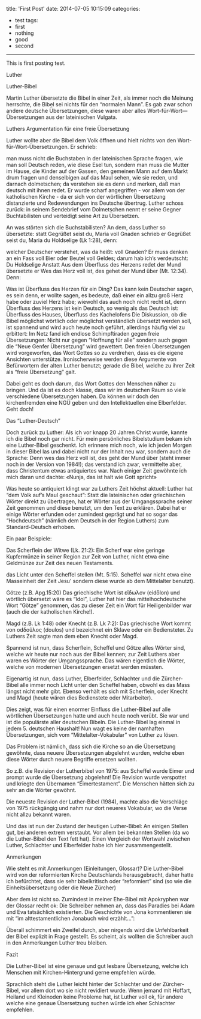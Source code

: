 title: 'First Post'
date: 2014-07-05 10:15:09
categories: 
- test
tags: 
- first
- nothing
- good
- second
---
This is first posting test.

Luther

Luther-Bibel

Martin Luther übersetzte die Bibel in einer Zeit, als immer noch die Meinung herrschte, die Bibel sei nichts für den “normalen Mann”. Es gab zwar schon andere deutsche Übersetzungen, diese waren aber alles Wort-für-Wort—Übersetzungen aus der lateinischen Vulgata.

<!-- more -->
Luthers Argumentation für eine freie Übersetzung

Luther wollte aber die Bibel dem Volk öffnen und hielt nichts von den Wort-für-Wort-Übersetzungen. Er schrieb:

man muss nicht die Buchstaben in der lateinischen Sprache fragen, wie man soll Deutsch reden, wie diese Esel tun, sondern man muss die Mutter im Hause, die Kinder auf der Gassen, den gemeinen Mann auf dem Markt drum fragen und denselbigen auf das Maul sehen, wie sie reden, und darnach dolmetschen; da verstehen sie es denn und merken, daß man deutsch mit ihnen redet.
Er wurde scharf angegriffen - vor allem von der katholischen Kirche - da er sich von der wörtlichen Übersetzung distanzierte und Redewendungen ins Deutsche übertrug. Luther schoss zurück: in seinem Sendebrief vom Dolmetschen nennt er seine Gegner Buchtabilisten und verteidigt seine Art zu Übersetzen.

An was störten sich die Buchstabilisten? An dem, dass Luther so übersetzte: statt Gegrüßet seist du, Maria voll Gnaden schrieb er Gegrüßet seist du, Maria du Holdselige (Lk 1:28), denn:

welcher Deutscher verstehet, was da heißt: voll Gnaden? Er muss denken an ein Fass voll Bier oder Beutel voll Geldes; darum hab ich’s verdeutscht: Du Holdselige
Anstatt Aus dem Überfluss des Herzens redet der Mund übersetzte er Wes das Herz voll ist, des gehet der Mund über (Mt. 12:34). Denn:

Was ist Überfluss des Herzen für ein Ding? Das kann kein Deutscher sagen, es sein denn, er wollte sagen, es bedeute, daß einer ein allzu groß Herz habe oder zuviel Herz habe; wiewohl das auch noch nicht recht ist, denn Überfluss des Herzens ist kein Deutsch, so wenig als das Deutsch ist: Überfluss des Hauses, Überfluss des Kachelofens
Die Diskussion, ob die Bibel möglichst wörtlich oder möglichst verständlich übersetzt werden soll, ist spannend und wird auch heute noch geführt, allerdings häufig viel zu erbittert: Im Netz fand ich endlose Schimpftiraden gegen freie Übersetzungen: Nicht nur gegen “Hoffnung für alle” sondern auch gegen die “Neue Genfer Übersetzung” wird gewettert. Den freien Übersetzungen wird vorgeworfen, das Wort Gottes so zu verdrehen, dass es die eigene Ansichten unterstütze. Ironischerweise werden diese Argumente von Befürwortern der alten Luther benutzt; gerade die Bibel, welche zu ihrer Zeit als “freie Übersetzung” galt.

Dabei geht es doch darum, das Wort Gottes den Menschen näher zu bringen. Und da ist es doch klasse, dass wir im deutschen Raum so viele verschiedene Übersetzungen haben. Da können wir doch den kirchenfremden eine NGÜ geben und den Intellektuellen eine Elberfelder. Geht doch!

Das “Luther-Deutsch”

Doch zurück zu Luther: Als ich vor knapp 20 Jahren Christ wurde, kannte ich die Bibel noch gar nicht. Für mein persönliches Bibelstudium bekam ich eine Luther-Bibel geschenkt. Ich erinnere mich noch, wie ich jeden Morgen in dieser Bibel las und dabei nicht nur der Inhalt neu war, sondern auch die Sprache: Denn wes das Herz voll ist, des geht der Mund über (steht immer noch in der Version von 1984!); das verstand ich zwar, vermittelte aber, dass Christentum etwas antiquiertes war. Nach einiger Zeit gewöhnte ich mich daran und dachte: «Nunja, das ist halt wie Gott spricht»

Was heute so antiquiert klingt war zu Luthers Zeit höchst aktuell: Luther hat “dem Volk auf’s Maul geschaut”: Statt die lateinischen oder griechischen Wörter direkt zu übertragen, hat er Wörter aus der Umgangssprache seiner Zeit genommen und diese benutzt, um den Text zu erklären. Dabei hat er einige Wörter erfunden oder zumindest geprägt und hat so sogar das “Hochdeutsch” (nämlich dem Deutsch in der Region Luthers) zum Standard-Deutsch erhoben.

Ein paar Beispiele:

Das Scherflein der Witwe (Lk. 21:2): Ein Scherf war eine geringe Kupfermünze in seiner Region zur Zeit von Luther, nicht etwa eine Geldmünze zur Zeit des neuen Testaments.

das Licht unter den Scheffel stellen (Mt. 5:15). Scheffel war nicht etwa eine Masseinheit der Zeit Jesu’ sondern diese wurde ab dem Mittelalter benutzt).

Götze (z.B. Apg.15:20) Das griechische Wort ist εἴδωλον (eidōlon) und wörtlich übersetzt wäre es “Idol”, Luther hat hier das mittelhochdeutsche Wort “Götze” genommen, das zu dieser Zeit ein Wort für Heiligenbilder war (auch die der katholischen Kirche!).

Magd (z.B. Lk 1:48) oder Knecht (z.B. Lk 7:2): Das griechische Wort kommt von odδοῦλος (doulos) und bezeichnet ein Sklave oder ein Bediensteter. Zu Luthers Zeit sagte man dem eben Knecht oder Magd.

Spannend ist nun, dass Scherflein, Scheffel und Götze alles Wörter sind, welche wir heute nur noch aus der Bibel kennen; zur Zeit Luthers aber waren es Wörter der Umgangssprache. Das wären eigentlich die Wörter, welche von modernen Übersetzungen ersetzt werden müssten.

Eigenartig ist nun, dass Luther, Elberfelder, Schlachter und die Zürcher-Bibel alle immer noch Licht unter den Scheffel haben, obwohl es das Mass längst nicht mehr gibt. Ebenso verhält es sich mit Scherflein, oder Knecht und Magd (heute wären dies Bedienstete oder Mitarbeiter).

Dies zeigt, was für einen enormer Einfluss die Luther-Bibel auf alle wörtlichen Übersetzungen hatte und auch heute noch verübt. Sie war und ist die populärste aller deutschen Bibeln. Die Luther-Bibel lag einmal in jedem 5. deutschen Haushalt! Nun wagt es keine der namhaften Übersetzungen, sich vom “Mittelalter-Vokabular” von Luther zu lösen.

Das Problem ist nämlich, dass sich die Kirche so an die Übersetzung gewöhnte, dass neuere Übersetzungen abgelehnt wurden, welche eben diese Wörter durch neuere Begriffe ersetzen wollten.

So z.B. die Revision der Lutherbibel von 1975: aus Scheffel wurde Eimer und prompt wurde die Übersetzung abgelehnt! Die Revision wurde verspottet und kriegte den Übernamen “Eimertestament”. Die Menschen hätten sich zu sehr an die Wörter gewöhnt.

Die neueste Revision der Luther-Bibel (1984), machte also die Vorschläge von 1975 rückgängig und nahm nur dort neueres Vokabular, wo die Verse nicht allzu bekannt waren.

Und das ist nun der Zustand der heutigen Luther-Bibel: An einigen Stellen gut, bei anderen extrem verstaubt. Vor allem bei bekannten Stellen (da wo die Luther-Bibel den Text fett hat). Einen Vergleich der Wortwahl zwischen Luther, Schlachter und Elberfelder habe ich hier zusammengestellt.

Anmerkungen

Wie steht es mit Anmerkungen (Einleitungen, Glossar)? Die Luther-Bibel wird von der reformierten Kirche Deutschlands herausgebracht, daher hatte ich befürchtet, dass sie sehr bibelkritisch oder “reformiert” sind (so wie die Einheitsübersetzung oder die Neue Zürcher)

Aber dem ist nicht so. Zumindest in meiner Ehe-Bibel mit Apokryphen war der Glossar recht ok: Die Schreiber nehmen an, dass das Paradies bei Adam und Eva tatsächlich existierten. Die Geschichte von Jona kommentieren sie mit “im alttestamentlichen Jonabuch wird erzählt…”:

Überall schimmert ein Zweifel durch, aber nirgends wird die Unfehlbarkeit der Bibel explizit in Frage gestellt. Es scheint, als wollten die Schreiber auch in den Anmerkungen Luther treu bleiben.

Fazit

Die Luther-Bibel ist eine genaue und gut lesbare Übersetzung, welche ich Menschen mit Kirchen-Hintergrund gerne empfehlen würde.

Sprachlich steht die Luther leicht hinter der Schlachter und der Zürcher-Bibel, vor allem dort wo sie nicht revidiert wurde. Wenn jemand mit Hoffart, Heiland und Kleinoden keine Probleme hat, ist Luther voll ok, für andere welche eine genaue Übersetzung suchen würde ich eher Schlachter empfehlen.
